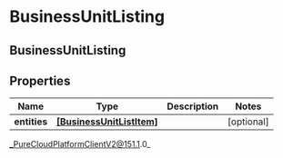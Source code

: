 # BusinessUnitListing

## BusinessUnitListing

## Properties

|Name | Type | Description | Notes|
|------------ | ------------- | ------------- | -------------|
| **entities** | [**[BusinessUnitListItem]**](BusinessUnitListItem) |  | [optional] |



_PureCloudPlatformClientV2@151.1.0_
